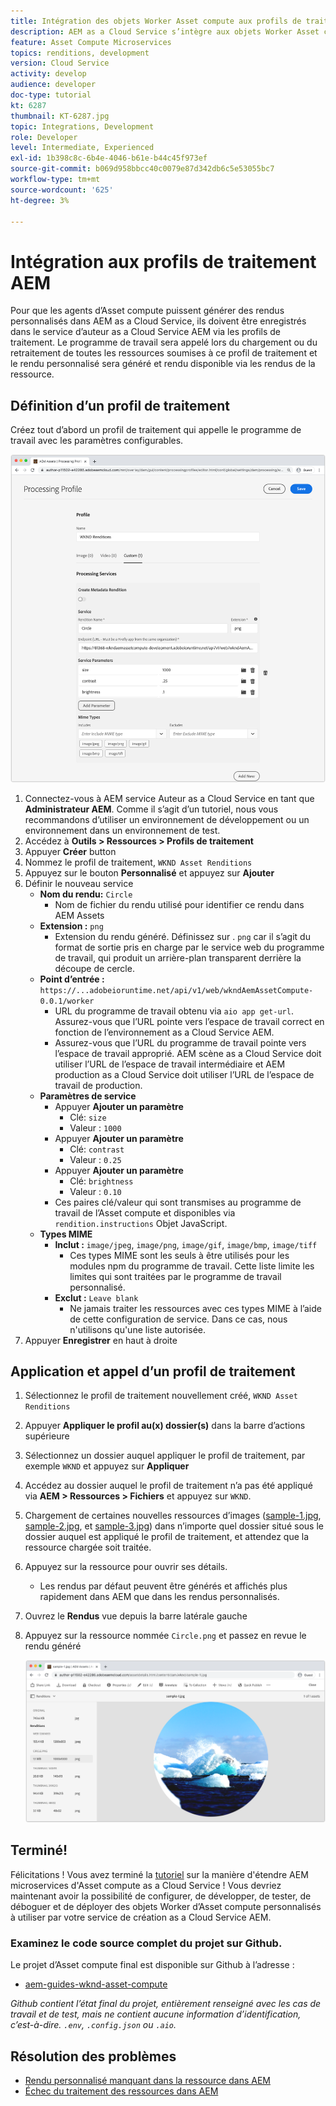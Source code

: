 ```yaml
---
title: Intégration des objets Worker Asset compute aux profils de traitement AEM
description: AEM as a Cloud Service s’intègre aux objets Worker Asset compute déployés vers Adobe I/O Runtime via les profils de traitement AEM Assets. Les profils de traitement sont configurés dans le service Auteur pour traiter des ressources spécifiques à l’aide de programmes de travail personnalisés et pour stocker les fichiers générés par les programmes de travail en tant que rendus de ressources.
feature: Asset Compute Microservices
topics: renditions, development
version: Cloud Service
activity: develop
audience: developer
doc-type: tutorial
kt: 6287
thumbnail: KT-6287.jpg
topic: Integrations, Development
role: Developer
level: Intermediate, Experienced
exl-id: 1b398c8c-6b4e-4046-b61e-b44c45f973ef
source-git-commit: b069d958bbcc40c0079e87d342db6c5e53055bc7
workflow-type: tm+mt
source-wordcount: '625'
ht-degree: 3%

---
```


# Intégration aux profils de traitement AEM

Pour que les agents d’Asset compute puissent générer des rendus personnalisés dans AEM as a Cloud Service, ils doivent être enregistrés dans le service d’auteur as a Cloud Service AEM via les profils de traitement. Le programme de travail sera appelé lors du chargement ou du retraitement de toutes les ressources soumises à ce profil de traitement et le rendu personnalisé sera généré et rendu disponible via les rendus de la ressource.

## Définition d’un profil de traitement

Créez tout d’abord un profil de traitement qui appelle le programme de travail avec les paramètres configurables.

![Profil de traitement](./assets/processing-profiles/new-processing-profile.png)

1. Connectez-vous à AEM service Auteur as a Cloud Service en tant que __Administrateur AEM__. Comme il s’agit d’un tutoriel, nous vous recommandons d’utiliser un environnement de développement ou un environnement dans un environnement de test.
1. Accédez à __Outils > Ressources > Profils de traitement__
1. Appuyer __Créer__ button
1. Nommez le profil de traitement, `WKND Asset Renditions`
1. Appuyez sur le bouton __Personnalisé__ et appuyez sur __Ajouter__
1. Définir le nouveau service
   + __Nom du rendu:__ `Circle`
      + Nom de fichier du rendu utilisé pour identifier ce rendu dans AEM Assets
   + __Extension :__ `png`
      + Extension du rendu généré. Définissez sur . `png` car il s’agit du format de sortie pris en charge par le service web du programme de travail, qui produit un arrière-plan transparent derrière la découpe de cercle.
   + __Point d’entrée :__ `https://...adobeioruntime.net/api/v1/web/wkndAemAssetCompute-0.0.1/worker`
      + URL du programme de travail obtenu via `aio app get-url`. Assurez-vous que l’URL pointe vers l’espace de travail correct en fonction de l’environnement as a Cloud Service AEM.
      + Assurez-vous que l’URL du programme de travail pointe vers l’espace de travail approprié. AEM scène as a Cloud Service doit utiliser l’URL de l’espace de travail intermédiaire et AEM production as a Cloud Service doit utiliser l’URL de l’espace de travail de production.
   + __Paramètres de service__
      + Appuyer __Ajouter un paramètre__
         + Clé: `size`
         + Valeur : `1000`
      + Appuyer __Ajouter un paramètre__
         + Clé: `contrast`
         + Valeur : `0.25`
      + Appuyer __Ajouter un paramètre__
         + Clé: `brightness`
         + Valeur : `0.10`
      + Ces paires clé/valeur qui sont transmises au programme de travail de l’Asset compute et disponibles via `rendition.instructions` Objet JavaScript.
   + __Types MIME__
      + __Inclut :__ `image/jpeg`, `image/png`, `image/gif`, `image/bmp`, `image/tiff`
         + Ces types MIME sont les seuls à être utilisés pour les modules npm du programme de travail. Cette liste limite les limites qui sont traitées par le programme de travail personnalisé.
      + __Exclut :__ `Leave blank`
         + Ne jamais traiter les ressources avec ces types MIME à l’aide de cette configuration de service. Dans ce cas, nous n&#39;utilisons qu&#39;une liste autorisée.
1. Appuyer __Enregistrer__ en haut à droite

## Application et appel d’un profil de traitement

1. Sélectionnez le profil de traitement nouvellement créé, `WKND Asset Renditions`
1. Appuyer __Appliquer le profil au(x) dossier(s)__ dans la barre d’actions supérieure
1. Sélectionnez un dossier auquel appliquer le profil de traitement, par exemple `WKND` et appuyez sur __Appliquer__
1. Accédez au dossier auquel le profil de traitement n’a pas été appliqué via __AEM > Ressources > Fichiers__ et appuyez sur `WKND`.
1. Chargement de certaines nouvelles ressources d’images ([sample-1.jpg](../assets/samples/sample-1.jpg), [sample-2.jpg](../assets/samples/sample-2.jpg), et [sample-3.jpg](../assets/samples/sample-3.jpg)) dans n’importe quel dossier situé sous le dossier auquel est appliqué le profil de traitement, et attendez que la ressource chargée soit traitée.
1. Appuyez sur la ressource pour ouvrir ses détails.
   + Les rendus par défaut peuvent être générés et affichés plus rapidement dans AEM que dans les rendus personnalisés.
1. Ouvrez le __Rendus__ vue depuis la barre latérale gauche
1. Appuyez sur la ressource nommée `Circle.png` et passez en revue le rendu généré

   ![Rendu généré](./assets/processing-profiles/rendition.png)

## Terminé!

Félicitations ! Vous avez terminé la [tutoriel](../overview.md) sur la manière d&#39;étendre AEM microservices d&#39;Asset compute as a Cloud Service ! Vous devriez maintenant avoir la possibilité de configurer, de développer, de tester, de déboguer et de déployer des objets Worker d’Asset compute personnalisés à utiliser par votre service de création as a Cloud Service AEM.

### Examinez le code source complet du projet sur Github.

Le projet d’Asset compute final est disponible sur Github à l’adresse :

+ [aem-guides-wknd-asset-compute](https://github.com/adobe/aem-guides-wknd-asset-compute)

_Github contient l’état final du projet, entièrement renseigné avec les cas de travail et de test, mais ne contient aucune information d’identification, c’est-à-dire. `.env`, `.config.json` ou `.aio`._

## Résolution des problèmes

+ [Rendu personnalisé manquant dans la ressource dans AEM](../troubleshooting.md#custom-rendition-missing-from-asset)
+ [Échec du traitement des ressources dans AEM](../troubleshooting.md#asset-processing-fails)
